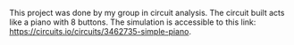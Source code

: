 This project was done by my group in circuit analysis. The circuit built acts like a piano with 8 buttons. The simulation is accessible to this link: https://circuits.io/circuits/3462735-simple-piano.
